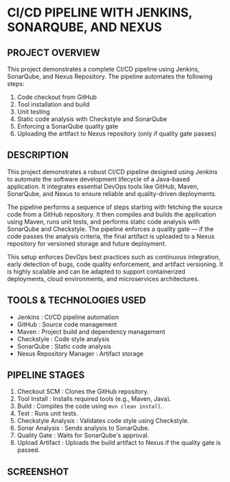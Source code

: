 CI/CD PIPELINE WITH JENKINS, SONARQUBE, AND NEXUS
=================================================

PROJECT OVERVIEW
----------------
This project demonstrates a complete CI/CD pipeline using Jenkins, SonarQube, and Nexus Repository. 
The pipeline automates the following steps:

1. Code checkout from GitHub
2. Tool installation and build
3. Unit testing
4. Static code analysis with Checkstyle and SonarQube
5. Enforcing a SonarQube quality gate
6. Uploading the artifact to Nexus repository (only if quality gate passes)

DESCRIPTION
-----------
This project demonstrates a robust CI/CD pipeline designed using Jenkins to automate the software development lifecycle of a Java-based application. It integrates essential DevOps tools like GitHub, Maven, SonarQube, and Nexus to ensure reliable and quality-driven deployments.

The pipeline performs a sequence of steps starting with fetching the source code from a GitHub repository. It then compiles and builds the application using Maven, runs unit tests, and performs static code analysis with SonarQube and Checkstyle. The pipeline enforces a quality gate — if the code passes the analysis criteria, the final artifact is uploaded to a Nexus repository for versioned storage and future deployment.

This setup enforces DevOps best practices such as continuous integration, early detection of bugs, code quality enforcement, and artifact versioning. It is highly scalable and can be adapted to support containerized deployments, cloud environments, and microservices architectures.


TOOLS & TECHNOLOGIES USED
-------------------------
- Jenkins                  : CI/CD pipeline automation
- GitHub                   : Source code management
- Maven                    : Project build and dependency management
- Checkstyle               : Code style analysis
- SonarQube                : Static code analysis
- Nexus Repository Manager : Artifact storage

PIPELINE STAGES
---------------
1. Checkout SCM          : Clones the GitHub repository.
2. Tool Install          : Installs required tools (e.g., Maven, Java).
3. Build                 : Compiles the code using `mvn clean install`.
4. Test                  : Runs unit tests.
5. Checkstyle Analysis   : Validates code style using Checkstyle.
6. Sonar Analysis        : Sends analysis to SonarQube.
7. Quality Gate          : Waits for SonarQube's approval.
8. Upload Artifact       : Uploads the build artifact to Nexus if the quality gate is passed.




SCREENSHOT
----------


